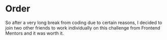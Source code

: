 # Order
So after a very long break from coding due to certain reasons, I decided to join two other friends to work individually on this challenge from Frontend Mentors and it was worth it.  
